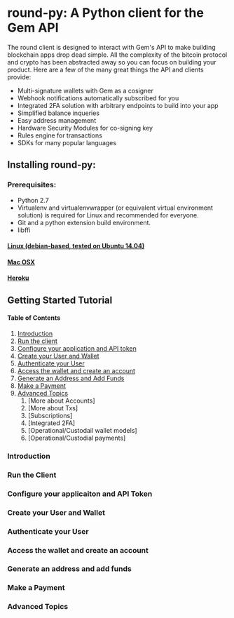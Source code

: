 # round-py: A Python client for the Gem API
The round client is designed to interact with Gem's API to make building blockchain apps drop dead simple.  All the complexity of the bitcoin protocol and crypto has been abstracted away so you can focus on building your product.  Here are a few of the many great things the API and clients provide:

* Multi-signature wallets with Gem as a cosigner
* Webhook notifications automatically subscribed for you
* Integrated 2FA solution with arbitrary endpoints to build into your app
* Simplified balance inqueries
* Easy address management
* Hardware Security Modules for co-signing key
* Rules engine for transactions
* SDKs for many popular languages

## Installing round-py:
### Prerequisites:
* Python 2.7
* Virtualenv and virtualenvwrapper (or equivalent virtual environment solution) is required for Linux and recommended for everyone.
* Git and a python extension build environment.
* libffi

#### [Linux (debian-based, tested on Ubuntu 14.04)](docs/install.md#linux-debian-based-tested-on-ubuntu-1404)
#### [Mac OSX](docs/install.md#Mac-OSX)
#### [Heroku](docs/install.md#Heroku)

## Getting Started Tutorial
#### Table of Contents
1. [Introduction](README.md#Introduction)
1. [Run the client](README.md#Run-the-Client)
1. [Configure your application and API token](README.md#Configure-your-application-and-API-Token)
1. [Create your User and Wallet](README.md#Create-your-User-and-Wallet)
1. [Authenticate your User](README.md#Authenticate-your-User)
1. [Access the wallet and create an account](README.md#Access-the-Wallet-and-Create-an-Account)
1. [Generate an Address and Add Funds](README.md#Generate-an-Address-and-Add-Funds)
1. [Make a Payment](README.md#Make-a-Payment)
1. [Advanced Topics](README.md#advanced-topics)
	1. [More about Accounts]
	1. [More about Txs]
	1. [Subscriptions]
	1. [Integrated 2FA]
	1. [Operational/Custodail wallet models]
	1. [Operational/Custodial payments]

### Introduction
### Run the Client
### Configure your applicaiton and API Token
### Create your User and Wallet
### Authenticate your User
### Access the wallet and create an account
### Generate an address and add funds
### Make a Payment
### Advanced Topics
